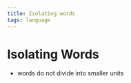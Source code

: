```yaml
---
title: Isolating words
tags: language
---
```


# Isolating Words
- words do not divide into smaller units














































































